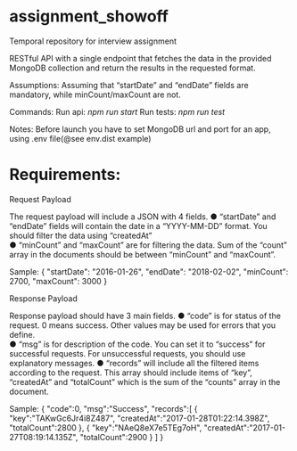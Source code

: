 # assignment_showoff
Temporal repository for interview assignment


RESTful API with a single endpoint that fetches the data in the provided MongoDB collection and return the results in the requested format.

Assumptions:
  Assuming that “startDate” and “endDate” fields are mandatory, while minCount/maxCount are not.


Commands:
  Run api: *npm run start*
  Run tests: *npm run test*

Notes:
  Before launch you have to set MongoDB url and port for an app, using .env file(@see env.dist example)
  
# Requirements:

Request Payload 
 
The request payload will include a JSON with 4 fields. 
 ● “startDate” and “endDate” fields will contain the date in a “YYYY-MM-DD” format. You should filter the data using “createdAt”  
 ● “minCount” and “maxCount” are for filtering the data. Sum of the “count” array in the documents should be between “minCount” and “maxCount”. 
 
Sample: 
 { "startDate": "2016-01-26",  "endDate": "2018-02-02",  "minCount": 2700,  "maxCount": 3000  } 
 
Response Payload 
 
Response payload should have 3 main fields. 
 ● “code” is for status of the request. 0 means success. Other values may be used for errors that you define.  
 ● “msg” is for description of the code. You can set it to “success” for successful requests. For unsuccessful requests, you should use explanatory messages. 
 ● “records” will include all the filtered items according to the request. This array should include items of “key”, “createdAt” and “totalCount” which is the sum of the “counts” array in the document. 
 
Sample: 
 { "code":0,  "msg":"Success",  "records":[  {  "key":"TAKwGc6Jr4i8Z487",  "createdAt":"2017-01-28T01:22:14.398Z",  "totalCount":2800  },  {  "key":"NAeQ8eX7e5TEg7oH",  "createdAt":"2017-01-27T08:19:14.135Z",  "totalCount":2900  }  ]  } 
